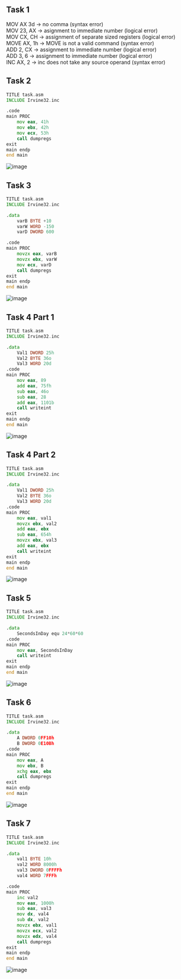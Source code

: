 ## Task 1
MOV AX 3d -> no comma (syntax error)\
MOV 23, AX -> asignment to immediate number (logical error)\
MOV CX, CH -> assignment of separate sized registers (logical error)\
MOVE AX, 1h -> MOVE is not a valid command (syntax error)\
ADD 2, CX -> assignment to immediate number (logical error)\
ADD 3, 6 -> assignment to immediate number (logical error)\
INC AX, 2 -> inc does not take any source operand (syntax error)
## Task 2
```asm
TITLE task.asm
INCLUDE Irvine32.inc

.code
main PROC
	mov eax, 41h
	mov ebx, 42h
	mov ecx, 53h
	call dumpregs
exit
main endp
end main
```
![image](https://github.com/user-attachments/assets/bcad71b4-0f45-4efb-bc73-79263d05f2a2)
## Task 3
```asm
TITLE task.asm
INCLUDE Irvine32.inc

.data
	varB BYTE +10
	varW WORD -150
	varD DWORD 600

.code
main PROC
	movzx eax, varB
	movzx ebx, varW
	mov ecx, varD
	call dumpregs
exit
main endp
end main
```
![image](https://github.com/user-attachments/assets/bb74e94a-ef4b-47ac-a0e0-796ad064cb94)
## Task 4 Part 1
```asm
TITLE task.asm
INCLUDE Irvine32.inc

.data
	Val1 DWORD 25h
	Val2 BYTE 36o
	Val3 WORD 20d
.code
main PROC
	mov eax, 89
	add eax, 75fh
	sub eax, 46o
	sub eax, 28
	add eax, 1101b
	call writeint
exit
main endp
end main
```
![image](https://github.com/user-attachments/assets/d24947bf-721e-40ba-b977-f01f77f4b725)

## Task 4 Part 2
```asm
TITLE task.asm
INCLUDE Irvine32.inc

.data
	Val1 DWORD 25h
	Val2 BYTE 36o
	Val3 WORD 20d
.code
main PROC
	mov eax, val1
	movzx ebx, val2
	add eax, ebx
	sub eax, 654h
	movzx ebx, val3
	add eax, ebx
	call writeint
exit
main endp
end main
```
![image](https://github.com/user-attachments/assets/6d494c5d-ac2b-4ab8-9288-36a0e4142084)
## Task 5
```asm
TITLE task.asm
INCLUDE Irvine32.inc

.data
	SecondsInDay equ 24*60*60
.code
main PROC
	mov eax, SecondsInDay
	call writeint
exit
main endp
end main
```
![image](https://github.com/user-attachments/assets/655b0ebe-327e-49ad-a3a4-ad824baf5902)
## Task 6
```asm
TITLE task.asm
INCLUDE Irvine32.inc

.data
	A DWORD 0FF10h
	B DWORD 0E10Bh
.code
main PROC
	mov eax, A
	mov ebx, B
	xchg eax, ebx
	call dumpregs
exit
main endp
end main
```
![image](https://github.com/user-attachments/assets/32d613c4-f747-4c9a-af92-14216ed323b4)
## Task 7
```asm
TITLE task.asm
INCLUDE Irvine32.inc

.data
	val1 BYTE 10h
	val2 WORD 8000h
	val3 DWORD 0FFFFh
	val4 WORD 7FFFh

.code
main PROC
	inc val2
	mov eax, 1000h
	sub eax, val3
	mov dx, val4
	sub dx, val2
	movzx ebx, val1
	movzx ecx, val2
	movzx edx, val4
	call dumpregs
exit
main endp
end main
```
![image](https://github.com/user-attachments/assets/000cb8f5-266c-463c-8ff9-a644620629ea)
